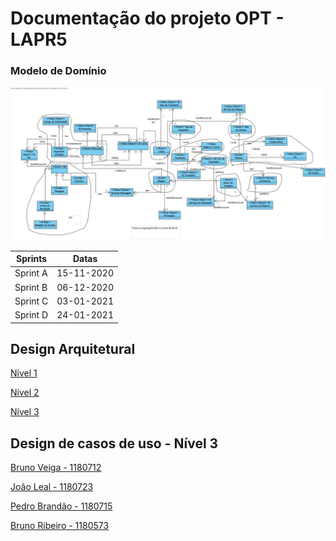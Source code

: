 # Documentação do projeto OPT - LAPR5

### Modelo de Domínio

![Modelo de Domínio](DM.jpg)

| Sprints                |   Datas  |
| ---------------------- |----------|
| Sprint A               |15-11-2020|
| Sprint B               |06-12-2020|
| Sprint C               |03-01-2021|
| Sprint D               |24-01-2021|


## Design Arquitetural

[Nível 1](./documentacao/DesignArquitetural/Nivel1/home.md)

[Nível 2](./documentacao/DesignArquitetural/Nivel2/home.md)

[Nível 3](./documentacao/DesignArquitetural/Nivel3/home.md)

## Design de casos de uso - Nível 3

[Bruno Veiga - 1180712](./documentacao/1180712/home.md)

[João Leal - 1180723](./documentacao/1180723/home.md)

[Pedro Brandão - 1180715](./documentacao/1180715/home.md)

[Bruno Ribeiro - 1180573](./documentacao/1180573/home.md)


